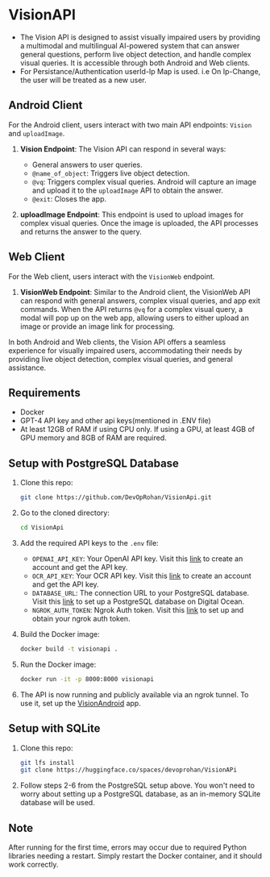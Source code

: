 # VisionAPI
- The Vision API is designed to assist visually impaired users by providing a multimodal and multilingual AI-powered system that can answer general questions, perform live object detection, and handle complex visual queries. It is accessible through both Android and Web clients.
- For Persistance/Authentication userId-Ip Map is used.
i.e On Ip-Change, the user will be treated as a new user.
## Android Client

For the Android client, users interact with two main API endpoints: `Vision` and `uploadImage`.

1. **Vision Endpoint**: The Vision API can respond in several ways:
   - General answers to user queries.
   - `@name_of_object`: Triggers live object detection.
   - `@vq`: Triggers complex visual queries. Android will capture an image and upload it to the `uploadImage` API to obtain the answer.
   - `@exit`: Closes the app.

2. **uploadImage Endpoint**: This endpoint is used to upload images for complex visual queries. Once the image is uploaded, the API processes and returns the answer to the query.

## Web Client

For the Web client, users interact with the `VisionWeb` endpoint.

1. **VisionWeb Endpoint**: Similar to the Android client, the VisionWeb API can respond with general answers, complex visual queries, and app exit commands. When the API returns `@vq` for a complex visual query, a modal will pop up on the web app, allowing users to either upload an image or provide an image link for processing.

In both Android and Web clients, the Vision API offers a seamless experience for visually impaired users, accommodating their needs by providing live object detection, complex visual queries, and general assistance.
## Requirements
- Docker
- GPT-4 API key and other api keys(mentioned in .ENV file)
- At least 12GB of RAM if using CPU only. If using a GPU, at least 4GB of GPU memory and 8GB of RAM are required.

## Setup with PostgreSQL Database
1. Clone this repo:
    ```bash
    git clone https://github.com/DevOpRohan/VisionApi.git
    ```
2. Go to the cloned directory:
    ```bash
    cd VisionApi
    ```
3. Add the required API keys to the `.env` file:
    - `OPENAI_API_KEY`: Your OpenAI API key. Visit this [link](https://platform.openai.com/) to create an account and get the API key.
    - `OCR_API_KEY`: Your OCR API key. Visit this [link](https://ocr.space/ocrapi) to create an account and get the API key.
    - `DATABASE_URL`: The connection URL to your PostgreSQL database. Visit this [link](https://www.digitalocean.com/try/managed-databases-postgresql) to set up a PostgreSQL database on Digital Ocean.
    - `NGROK_AUTH_TOKEN`: Ngrok Auth token. Visit this [link](https://dashboard.ngrok.com/get-started/your-authtoken) to set up and obtain your ngrok auth token.

4. Build the Docker image:
    ```bash
    docker build -t visionapi .
    ```
5. Run the Docker image:
    ```bash
    docker run -it -p 8000:8000 visionapi
    ```
6. The API is now running and publicly available via an ngrok tunnel. To use it, set up the [VisionAndroid](https://github.com/DevOpRohan/VisionAndroid.git) app.

## Setup with SQLite
1. Clone this repo:
    ```bash
    git lfs install
    git clone https://huggingface.co/spaces/devoprohan/VisionAPi
    ```
2. Follow steps 2-6 from the PostgreSQL setup above. You won't need to worry about setting up a PostgreSQL database, as an in-memory SQLite database will be used.

## Note
After running for the first time, errors may occur due to required Python libraries needing a restart. Simply restart the Docker container, and it should work correctly.